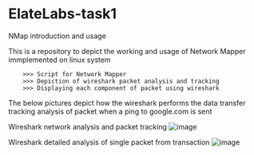 # ElateLabs-task1
NMap introduction and usage


This is a repository to depict the working and usage of Network Mapper immplemented on linux system

```
    >>> Script for Network Mapper
    >>> Depiction of wireshark packet analysis and tracking
    >>> Displaying each component of packet using wireshark
```

The below pictures depict how the wireshark performs the data transfer tracking analysis of packet when a ping to google.com is sent


Wireshark network analysis and packet tracking
![image](https://github.com/LordTael125/ElateLabs-task1/Data/Screemshot_packet_details.png)


Wireshark detailed analysis of single packet from transaction
![image](https://github.com/LordTael125/ElateLabs-task1/Data/Screemshot_packet_details_1.png)